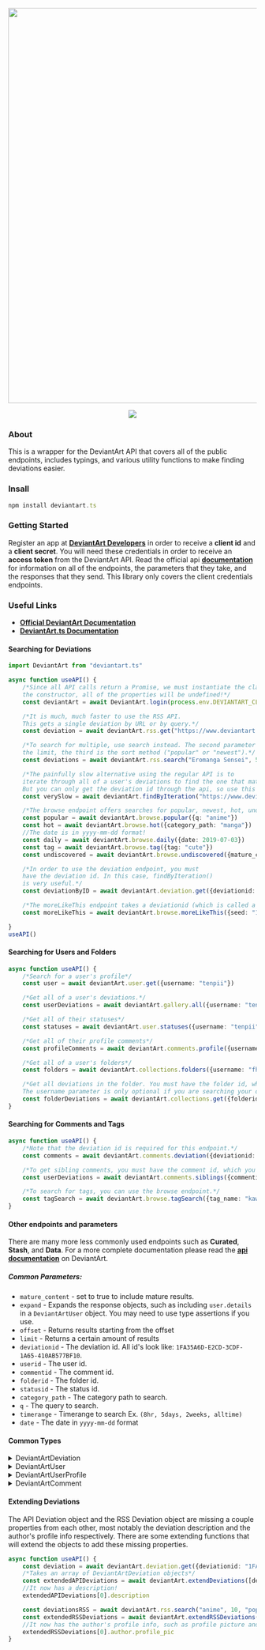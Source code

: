 <div align="center">
  <p>
    <a href="https://tenpi.github.io/deviantart.ts/"><img src="https://raw.githubusercontent.com/Tenpi/deviantart.ts/master/images/deviantart.tslogo.gif" width="800" /></a>
  </p>
  <p>
    <a href="https://nodei.co/npm/deviantart.ts/"><img src="https://nodei.co/npm/deviantart.ts.png" /></a>
  </p>
</div>

### About
This is a wrapper for the DeviantArt API that covers all of the public endpoints, includes typings, and various utility functions to make finding deviations easier. 

### Insall
```ts
npm install deviantart.ts
```

### Getting Started
Register an app at [**DeviantArt Developers**](https://www.deviantart.com/developers/) in order to receive a **client id** and a **client secret**. You will need these credentials in order to receive an **access token** from the DeviantArt API. Read the official api [**documentation**](https://www.deviantart.com/developers/http/v1/20160316) for information on all of the endpoints, the parameters that they take, and the responses that they send. This library only covers the client credentials endpoints.

### Useful Links

- [**Official DeviantArt Documentation**](https://www.deviantart.com/developers/http/v1/20160316)
- [**DeviantArt.ts Documentation**](https://tenpi.github.io/deviantart.ts/)

#### Searching for Deviations
```ts
import DeviantArt from "deviantart.ts"

async function useAPI() {
    /*Since all API calls return a Promise, we must instantiate the class using an asynchronous method. Don't use
    the constructor, all of the properties will be undefined!*/
    const deviantArt = await DeviantArt.login(process.env.DEVIANTART_CLIENT_ID, process.env.DEVIANTART_CLIENT_SECRET)

    /*It is much, much faster to use the RSS API.
    This gets a single deviation by URL or by query.*/
    const deviation = await deviantArt.rss.get("https://www.deviantart.com/fhilippe124/art/Sagiri-Izumi-Eromanga-sensei-fanart-678288299")

    /*To search for multiple, use search instead. The second parameter is 
    the limit, the third is the sort method ("popular" or "newest").*/
    const deviations = await deviantArt.rss.search("Eromanga Sensei", 50, "popular")

    /*The painfully slow alternative using the regular API is to 
    iterate through all of a user's deviations to find the one that matches the URL.
    But you can only get the deviation id through the api, so use this instead if you need it.*/
    const verySlow = await deviantArt.findByIteration("https://www.deviantart.com/fhilippe124/art/Yamada-Elf-Eromanga-sensei-fanart-678701561")

    /*The browse endpoint offers searches for popular, newest, hot, undiscovered, etc. deviations.*/
    const popular = await deviantArt.browse.popular({q: "anime"})
    const hot = await deviantArt.browse.hot({category_path: "manga"})
    //The date is in yyyy-mm-dd format!
    const daily = await deviantArt.browse.daily({date: 2019-07-03})
    const tag = await deviantArt.browse.tag({tag: "cute"})
    const undiscovered = await deviantArt.browse.undiscovered({mature_content: true})

    /*In order to use the deviation endpoint, you must 
    have the deviation id. In this case, findByIteration()
    is very useful.*/
    const deviationByID = await deviantArt.deviation.get({deviationid: "1FA35A6D-E2CD-3CDF-1A65-410AB577BF10"})

    /*The moreLikeThis endpoint takes a deviationid (which is called a seed in the api for some reason).*/
    const moreLikeThis = await deviantArt.browse.moreLikeThis({seed: "1FA35A6D-E2CD-3CDF-1A65-410AB577BF10"})

}
useAPI()
```
#### Searching for Users and Folders
```ts
async function useAPI() {
    /*Search for a user's profile*/
    const user = await deviantArt.user.get({username: "tenpii"})

    /*Get all of a user's deviations.*/
    const userDeviations = await deviantArt.gallery.all({username: "tenpii"})

    /*Get all of their statuses*/
    const statuses = await deviantArt.user.statuses({username: "tenpii"})

    /*Get all of their profile comments*/
    const profileComments = await deviantArt.comments.profile({username: "tenpii"})

    /*Get all of a user's folders*/
    const folders = await deviantArt.collections.folders({username: "fhilippe124"})

    /*Get all deviations in the folder. You must have the folder id, which you can get from the api call above.
    The username parameter is only optional if you are searching your own folders.*/
    const folderDeviations = await deviantArt.collections.get({folderid: "79216EF7-CED7-6973-DD90-6793348AD2A4", username: "fhilippe124"})
}
```
#### Searching for Comments and Tags
```ts
async function useAPI() {
    /*Note that the deviation id is required for this endpoint.*/
    const comments = await deviantArt.comments.deviation({deviationid: "1FA35A6D-E2CD-3CDF-1A65-410AB577BF10"})

    /*To get sibling comments, you must have the comment id, which you can get from the api call above.*/
    const userDeviations = await deviantArt.comments.siblings({commentid: "FE5A83B8-0495-9E1D-3A54-864D943D579C"})

    /*To search for tags, you can use the browse endpoint.*/
    const tagSearch = await deviantArt.browse.tagSearch({tag_name: "kawaii"})
}
```
#### Other endpoints and parameters
There are many more less commonly used endpoints such as **Curated**, **Stash**, and **Data**. For a more complete documentation please read the [**api documentation**](https://www.deviantart.com/developers/http/v1/20160316) on DeviantArt.
##### Common Parameters:
- `mature_content` - set to true to include mature results.
- `expand` - Expands the response objects, such as including `user.details` in a `DeviantArtUser` object. You may need to use type assertions if you use.
- `offset` - Returns results starting from the offset
- `limit` - Returns a certain amount of results
- `deviationid` - The deviation id. All id's look like: `1FA35A6D-E2CD-3CDF-1A65-410AB577BF10`.
- `userid` - The user id. 
- `commentid` - The comment id. 
- `folderid` - The folder id.
- `statusid` - The status id.
- `category_path` - The category path to search.
- `q` - The query to search.
- `timerange` - Timerange to search Ex. `(8hr, 5days, 2weeks, alltime)`
- `date` - The date in `yyyy-mm-dd` format

#### Common Types
<details>
<summary>DeviantArtDeviation</summary>
    
```ts
export interface DeviantArtDeviation {
    deviationid: string
    printid: string | null
    url?: string
    title?: string
    category?: string
    category_path?: string
    is_favourited?: boolean
    is_deleted?: boolean
    author?: DeviantArtUser
    stats?: {
        comments: number
        favourites: number
    }
    published_time?: string
    allows_comments?: boolean
    preview?: {
        src: string
        height: number
        width: number
        transparency: boolean
    }
    content?: {
        src: string
        height: number
        width: number
        transparency: boolean
        filesize: number
    }
    thumbs?: Array<{
        src: string
        height: number
        width: number
        transparency: boolean
    }>
    videos?: Array<{
        src: string
        quality: string
        filesize: number
        duration: number
    }>
    flash?: {
        src: string
        height: number
        width: number
    }
    daily_deviation?: {
        body: string
        time: string
        giver: DeviantArtUser
        suggester?: DeviantArtUser
    }
    excerpt?: string
    is_mature?: boolean
    is_downloadable?: boolean
    download_filesize?: number
    challenge?: {
        type: string[]
        completed: boolean
        tags: string[]
        locked?: boolean
        credit_deviation: string | null
        media: string[]
        level_label?: string
        time_limit?: number
        levels?: string[]
    }
    challenge_entry?: {
        challengeid: string
        challenge_title: string
        challenge?: DeviantArtDeviation
        timed_duration: number
        submission_time: string
    }
    motion_book?: {
        embed_url: string
    }
}
```
</details>

<details>
<summary>DeviantArtUser</summary>
    
```ts
export interface DeviantArtUser {
    userid: string
    username: string
    usericon: string
    type: string
    is_watching?: boolean
    details?: {
        sex: string | null
        age: number | null
        joinDate: string
    }
    geo?: {
        country: string
        countryid: number
        timezone: string
    }
    profile?: {
        user_is_artist: boolean
        artist_level: string | null
        artist_specialty: string | null
        real_name: string
        tagline: string
        website: string
        cover_photo: string
        profile_pic: DeviantArtDeviation
    }
    stats?: {
        watchers: number
        friends: number
    }
}
```
</details>

<details>
<summary>DeviantArtUserProfile</summary>

```ts
export interface DeviantArtUserProfile {
    user: DeviantArtUser
    is_watching: boolean
    profile_url: string
    user_is_artist: boolean
    artist_level: string | null
    artist_specialty: string | null
    real_name: string
    tagline: string
    countryid: number
    country: string
    website: string
    bio: string
    cover_photo: string | null
    profile_pic: DeviantArtDeviation | null
    last_status: DeviantArtStatus | null
    stats: {
        user_deviations: number
        user_favourites: number
        user_comments: number
        profile_pageviews: number
        profile_comments: number
    }
    collections?: Array<{
        folderid: string
        name: string
    }>
    galleries?: Array<{
        folderid: string
        parent: string | null
        name: string
    }>
}
```
</details>

<details>
<summary>DeviantArtComment</summary>
    
```ts
export interface DeviantArtComment {
    commentid: string
    parentid: string | null
    posted: string
    replies: number
    hidden: string | null
    body: string
    user: DeviantArtUser
}
```
</details>

#### Extending Deviations
The API Deviation object and the RSS Deviation object are missing a couple properties from each other, 
most notably the deviation description and the author's profile info respectively. There are some extending
functions that will extend the objects to add these missing properties.
```ts
async function useAPI() {
    const deviation = await deviantArt.deviation.get({deviationid: "1FA35A6D-E2CD-3CDF-1A65-410AB577BF10"})
    /*Takes an array of DeviantArtDeviation objects*/
    const extendedAPIDeviations = await deviantArt.extendDeviations([deviation])
    //It now has a description!
    extendedAPIDeviations[0].description

    const deviationsRSS = await deviantArt.rss.search("anime", 10, "popular")
    const extendedRSSDeviations = await deviantArt.extendRSSDeviations(deviationsRSS)
    //It now has the author's profile info, such as profile picture and cover photo!
    extendedRSSDeviations[0].author.profile_pic
}
```
